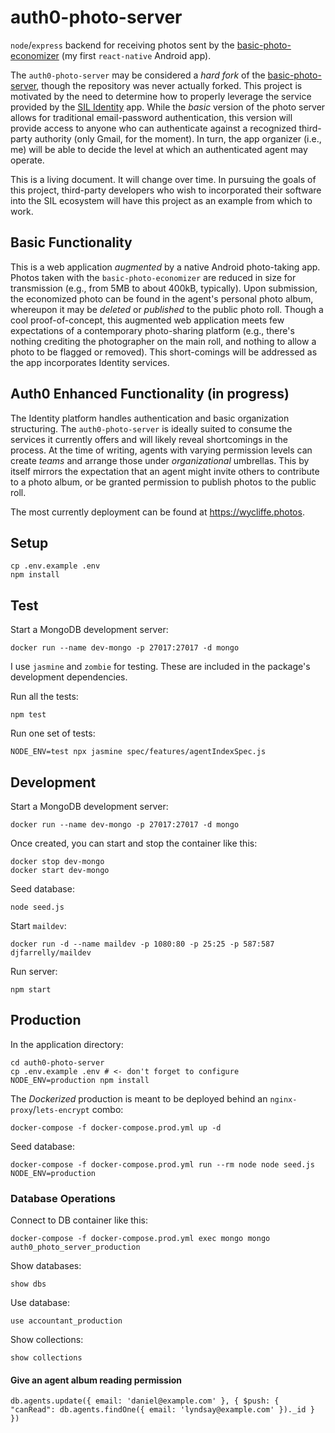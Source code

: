 auth0-photo-server
==================

`node`/`express` backend for receiving photos sent by the [basic-photo-economizer](https://github.com/WhatDanDoes/basic-photo-economizer) (my first `react-native` Android app).

The `auth0-photo-server` may be considered a _hard fork_ of the [basic-photo-server](https://github.com/WhatDanDoes/basic-photo-server), though the repository was never actually forked. This project is motivated by the need to determine how to properly leverage the service provided by the [SIL Identity](https://silid.languagetechnology.org) app. While the _basic_ version of the photo server allows for traditional email-password authentication, this version will provide access to anyone who can authenticate against a recognized third-party authority (only Gmail, for the moment). In turn, the app organizer (i.e., me) will be able to decide the level at which an authenticated agent may operate.

This is a living document. It will change over time. In pursuing the goals of this project, third-party developers who wish to incorporated their software into the SIL ecosystem will have this project as an example from which to work.

## Basic Functionality

This is a web application _augmented_ by a native Android photo-taking app. Photos taken with the `basic-photo-economizer` are reduced in size for transmission (e.g., from 5MB to about 400kB, typically). Upon submission, the economized photo can be found in the agent's personal photo album, whereupon it may be _deleted_ or _published_ to the public photo roll. Though a cool proof-of-concept, this augmented web application meets few expectations of a contemporary photo-sharing platform (e.g., there's nothing crediting the photographer on the main roll, and nothing to allow a photo to be flagged or removed). This short-comings will be addressed as the app incorporates Identity services.

## Auth0 Enhanced Functionality (in progress)

The Identity platform handles authentication and basic organization structuring. The `auth0-photo-server` is ideally suited to consume the services it currently offers and will likely reveal shortcomings in the process. At the time of writing, agents with varying permission levels can create _teams_ and arrange those under _organizational_ umbrellas. This by itself mirrors the expectation that an agent might invite others to contribute to a photo album, or be granted permission to publish photos to the public roll.

The most currently deployment can be found at https://wycliffe.photos.

## Setup

```
cp .env.example .env
npm install
```

## Test

Start a MongoDB development server:

```
docker run --name dev-mongo -p 27017:27017 -d mongo
```

I use `jasmine` and `zombie` for testing. These are included in the package's development dependencies.

Run all the tests:

```
npm test
```

Run one set of tests:

```
NODE_ENV=test npx jasmine spec/features/agentIndexSpec.js
```

## Development

Start a MongoDB development server:

```
docker run --name dev-mongo -p 27017:27017 -d mongo
```

Once created, you can start and stop the container like this:

```
docker stop dev-mongo
docker start dev-mongo
```

Seed database:

```
node seed.js
```

Start `maildev`:

```
docker run -d --name maildev -p 1080:80 -p 25:25 -p 587:587 djfarrelly/maildev
```

Run server:

```
npm start
```

## Production

In the application directory:

```
cd auth0-photo-server
cp .env.example .env # <- don't forget to configure
NODE_ENV=production npm install
```

The _Dockerized_ production is meant to be deployed behind an `nginx-proxy`/`lets-encrypt` combo:

```
docker-compose -f docker-compose.prod.yml up -d
```

Seed database:

```
docker-compose -f docker-compose.prod.yml run --rm node node seed.js NODE_ENV=production
```

### Database Operations

Connect to DB container like this:

```
docker-compose -f docker-compose.prod.yml exec mongo mongo auth0_photo_server_production
```

Show databases:

```
show dbs
```

Use database:

```
use accountant_production
```

Show collections:

```
show collections
```

#### Give an agent album reading permission

```
db.agents.update({ email: 'daniel@example.com' }, { $push: { "canRead": db.agents.findOne({ email: 'lyndsay@example.com' })._id } })
```



